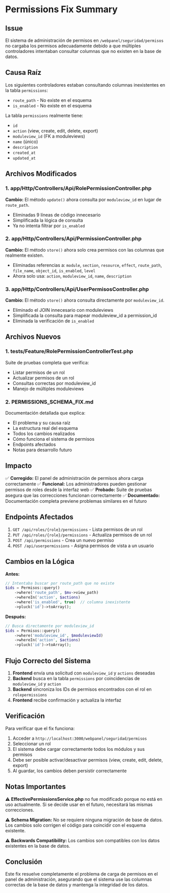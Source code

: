 # Permissions Fix Summary

## Issue
El sistema de administración de permisos en `/webpanel/seguridad/permisos` no cargaba los permisos adecuadamente debido a que múltiples controladores intentaban consultar columnas que no existen en la base de datos.

## Causa Raíz
Los siguientes controladores estaban consultando columnas inexistentes en la tabla `permissions`:
- `route_path` - No existe en el esquema
- `is_enabled` - No existe en el esquema

La tabla `permissions` realmente tiene:
- `id`
- `action` (view, create, edit, delete, export)
- `moduleview_id` (FK a moduleviews)
- `name` (único)
- `description`
- `created_at`
- `updated_at`

## Archivos Modificados

### 1. app/Http/Controllers/Api/RolePermissionController.php
**Cambio:** El método `update()` ahora consulta por `moduleview_id` en lugar de `route_path`.
- Eliminadas 9 líneas de código innecesario
- Simplificada la lógica de consulta
- Ya no intenta filtrar por `is_enabled`

### 2. app/Http/Controllers/Api/PermissionController.php
**Cambio:** El método `store()` ahora solo crea permisos con las columnas que realmente existen.
- Eliminadas referencias a: `module`, `section`, `resource`, `effect`, `route_path`, `file_name`, `object_id`, `is_enabled`, `level`
- Ahora solo usa: `action`, `moduleview_id`, `name`, `description`

### 3. app/Http/Controllers/Api/UserPermisosController.php
**Cambio:** El método `store()` ahora consulta directamente por `moduleview_id`.
- Eliminado el JOIN innecesario con moduleviews
- Simplificada la consulta para mapear moduleview_id a permission_id
- Eliminada la verificación de `is_enabled`

## Archivos Nuevos

### 1. tests/Feature/RolePermissionControllerTest.php
Suite de pruebas completa que verifica:
- Listar permisos de un rol
- Actualizar permisos de un rol
- Consultas correctas por moduleview_id
- Manejo de múltiples moduleviews

### 2. PERMISSIONS_SCHEMA_FIX.md
Documentación detallada que explica:
- El problema y su causa raíz
- La estructura real del esquema
- Todos los cambios realizados
- Cómo funciona el sistema de permisos
- Endpoints afectados
- Notas para desarrollo futuro

## Impacto

✅ **Corregido:** El panel de administración de permisos ahora carga correctamente
✅ **Funcional:** Los administradores pueden gestionar permisos de roles desde la interfaz web
✅ **Probado:** Suite de pruebas asegura que las correcciones funcionan correctamente
✅ **Documentado:** Documentación completa previene problemas similares en el futuro

## Endpoints Afectados

1. `GET /api/roles/{role}/permissions` - Lista permisos de un rol
2. `PUT /api/roles/{role}/permissions` - Actualiza permisos de un rol
3. `POST /api/permissions` - Crea un nuevo permiso
4. `POST /api/userpermissions` - Asigna permisos de vista a un usuario

## Cambios en la Lógica

**Antes:**
```php
// Intentaba buscar por route_path que no existe
$ids = Permisos::query()
    ->where('route_path', $mv->view_path)
    ->whereIn('action', $actions)
    ->where('is_enabled', true)  // columna inexistente
    ->pluck('id')->toArray();
```

**Después:**
```php
// Busca directamente por moduleview_id
$ids = Permisos::query()
    ->where('moduleview_id', $moduleviewId)
    ->whereIn('action', $actions)
    ->pluck('id')->toArray();
```

## Flujo Correcto del Sistema

1. **Frontend** envía una solicitud con `moduleview_id` y `actions` deseadas
2. **Backend** busca en la tabla `permissions` por coincidencias de `moduleview_id` y `action`
3. **Backend** sincroniza los IDs de permisos encontrados con el rol en `rolepermissions`
4. **Frontend** recibe confirmación y actualiza la interfaz

## Verificación

Para verificar que el fix funciona:

1. Acceder a `http://localhost:3000/webpanel/seguridad/permisos`
2. Seleccionar un rol
3. El sistema debe cargar correctamente todos los módulos y sus permisos
4. Debe ser posible activar/desactivar permisos (view, create, edit, delete, export)
5. Al guardar, los cambios deben persistir correctamente

## Notas Importantes

⚠️ **EffectivePermissionsService.php** no fue modificado porque no está en uso actualmente. Si se decide usar en el futuro, necesitará las mismas correcciones.

⚠️ **Schema Migration:** No se requiere ninguna migración de base de datos. Los cambios solo corrigen el código para coincidir con el esquema existente.

⚠️ **Backwards Compatibility:** Los cambios son compatibles con los datos existentes en la base de datos.

## Conclusión

Este fix resuelve completamente el problema de carga de permisos en el panel de administración, asegurando que el sistema use las columnas correctas de la base de datos y mantenga la integridad de los datos.
